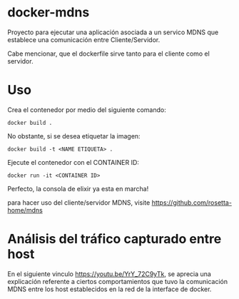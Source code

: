 # docker-mdns
Proyecto para ejecutar una aplicación asociada a un servico MDNS que establece una comunicación entre Cliente/Servidor.

Cabe mencionar, que el dockerfile sirve tanto para el cliente como el servidor.

# Uso
Crea el contenedor por medio del siguiente comando:
```
docker build .
```
No obstante, si se desea etiquetar la imagen:

```
docker build -t <NAME ETIQUETA> .
```
Ejecute el contenedor con el CONTAINER ID:
```
docker run -it <CONTAINER ID>
```
Perfecto, la consola de elixir ya esta en marcha! 

para hacer uso del cliente/servidor MDNS, 
visite https://github.com/rosetta-home/mdns

# Análisis del tráfico capturado entre host
En el siguiente vinculo https://youtu.be/YrY_72C9yTk, se aprecia una explicación referente a ciertos comportamientos que tuvo la comunicación MDNS entre los host establecidos en la red de la interface de docker.
